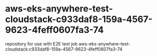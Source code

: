 # aws-eks-anywhere-test-cloudstack-c933daf8-159a-4567-9623-4feff0607fa3-74
repository for use with E2E test job aws-eks-anywhere-test-cloudstack:c933daf8-159a-4567-9623-4feff0607fa3-74
